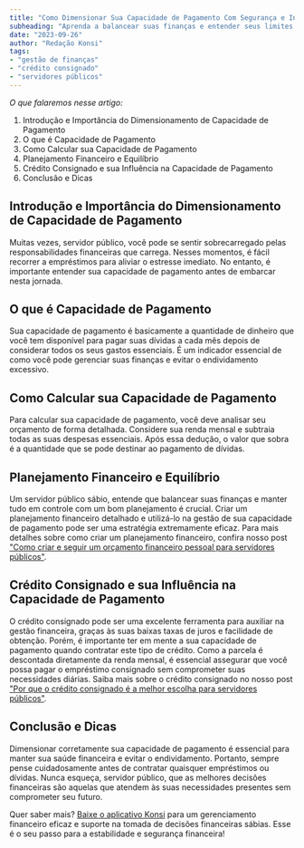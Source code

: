 ```yaml
---
title: "Como Dimensionar Sua Capacidade de Pagamento Com Segurança e Inteligência"
subheading: "Aprenda a balancear suas finanças e entender seus limites financeiros ao tomar empréstimos, principalmente o crédito consignado"
date: "2023-09-26"
author: "Redação Konsi"
tags:
- "gestão de finanças"
- "crédito consignado"
- "servidores públicos"
---
```


_O que falaremos nesse artigo:_ 

1. Introdução e Importância do Dimensionamento de Capacidade de Pagamento
2. O que é Capacidade de Pagamento
3. Como Calcular sua Capacidade de Pagamento
4. Planejamento Financeiro e Equilíbrio
5. Crédito Consignado e sua Influência na Capacidade de Pagamento
6. Conclusão e Dicas 

## Introdução e Importância do Dimensionamento de Capacidade de Pagamento

Muitas vezes, servidor público, você pode se sentir sobrecarregado pelas responsabilidades financeiras que carrega. Nesses momentos, é fácil recorrer a empréstimos para aliviar o estresse imediato. No entanto, é importante entender sua capacidade de pagamento antes de embarcar nesta jornada.

## O que é Capacidade de Pagamento

Sua capacidade de pagamento é basicamente a quantidade de dinheiro que você tem disponível para pagar suas dívidas a cada mês depois de considerar todos os seus gastos essenciais. É um indicador essencial de como você pode gerenciar suas finanças e evitar o endividamento excessivo.

## Como Calcular sua Capacidade de Pagamento

Para calcular sua capacidade de pagamento, você deve analisar seu orçamento de forma detalhada. Considere sua renda mensal e subtraia todas as suas despesas essenciais. Após essa dedução, o valor que sobra é a quantidade que se pode destinar ao pagamento de dívidas.

## Planejamento Financeiro e Equilíbrio

Um servidor público sábio, entende que balancear suas finanças e manter tudo em controle com um bom planejamento é crucial. Criar um planejamento financeiro detalhado e utilizá-lo na gestão de sua capacidade de pagamento pode ser uma estratégia extremamente eficaz. Para mais detalhes sobre como criar um planejamento financeiro, confira nosso post ["Como criar e seguir um orçamento financeiro pessoal para servidores públicos"](https://konsi.com.br/postagens/como-criar-e-seguir-um-oramento-financeiro-pessoal-para-servidores-pblicos.md).

## Crédito Consignado e sua Influência na Capacidade de Pagamento

O crédito consignado pode ser uma excelente ferramenta para auxiliar na gestão financeira, graças às suas baixas taxas de juros e facilidade de obtenção. Porém, é importante ter em mente a sua capacidade de pagamento quando contratar este tipo de crédito. Como a parcela é descontada diretamente da renda mensal, é essencial assegurar que você possa pagar o empréstimo consignado sem comprometer suas necessidades diárias. Saiba mais sobre o crédito consignado no nosso post ["Por que o crédito consignado é a melhor escolha para servidores públicos"](https://konsi.com.br/postagens/por-que-o-crdito-consignado-a-melhor-escolha-para-servidores-pblicos.md).

## Conclusão e Dicas 

Dimensionar corretamente sua capacidade de pagamento é essencial para manter sua saúde financeira e evitar o endividamento. Portanto, sempre pense cuidadosamente antes de contratar quaisquer empréstimos ou dívidas. Nunca esqueça, servidor público, que as melhores decisões financeiras são aquelas que atendem às suas necessidades presentes sem comprometer seu futuro.

Quer saber mais? [Baixe o aplicativo Konsi](https://konsi.com.br/download) para um gerenciamento financeiro eficaz e suporte na tomada de decisões financeiras sábias. Esse é o seu passo para a estabilidade e segurança financeira!